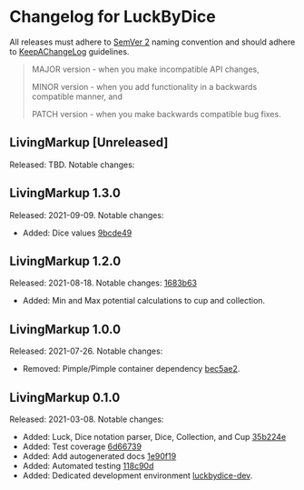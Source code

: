 # Changelog for LuckByDice

All releases must adhere to [SemVer 2](https://semver.org/) naming convention and should adhere to [KeepAChangeLog](https://keepachangelog.com/en/1.0.0/) guidelines.

>MAJOR version - when you make incompatible API changes,
>
>MINOR version - when you add functionality in a backwards compatible manner, and
>
>PATCH version - when you make backwards compatible bug fixes.

## LivingMarkup [Unreleased]
Released: TBD. Notable changes:

## LivingMarkup 1.3.0
Released: 2021-09-09. Notable changes:
* Added: Dice values [9bcde49](https://github.com/Ouxsoft/LuckByDice/commit/9bcde496886b4da7a5fbf36a97e848a3723944d6)

## LivingMarkup 1.2.0
Released: 2021-08-18. Notable changes: [1683b63](https://github.com/Ouxsoft/LuckByDice/commit/1683b639ab0e06b595b9bcfb7d201285fee7e52d)
* Added: Min and Max potential calculations to cup and collection.

## LivingMarkup 1.0.0
Released: 2021-07-26. Notable changes:
* Removed: Pimple/Pimple container dependency [bec5ae2](https://github.com/Ouxsoft/LuckByDice/commit/bec5ae219a100f986b180926d523707192ca79a0).

## LivingMarkup 0.1.0
Released: 2021-03-08. Notable changes:
* Added: Luck, Dice notation parser, Dice, Collection, and Cup [35b224e](https://github.com/ouxsoft/LuckByDice/commit/35b224efb59c05922dc13903381959961b6fa69c)
* Added: Test coverage [6d66739](https://github.com/ouxsoft/LuckByDice/commit/6d66739d09d314160e6ebc039878139d3ad03fa6)
* Added: Add autogenerated docs [1e90f19](https://github.com/ouxsoft/LuckByDice/commit/1e90f190ef285041399a20c9fa7e93e295f549b2)
* Added: Automated testing [118c90d](https://github.com/ouxsoft/LuckByDice/commit/118c90dda2e3866f7aa452f3f70b439bdc8161b5)
* Added: Dedicated development environment [luckbydice-dev](https://github.com/ouxsoft/luckbydice-dev).